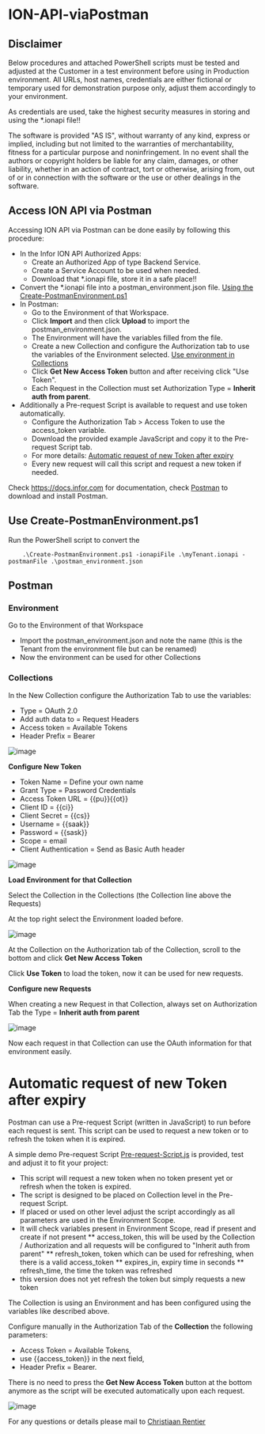 # ION-API-viaPostman
## Disclaimer
Below procedures and attached PowerShell scripts must be tested and adjusted at the Customer in a test environment before using in Production environment.
All URLs, host names, credentials are either fictional or temporary used for demonstration purpose only, adjust them accordingly to your environment.

As credentials are used, take the highest security measures in storing and using the *.ionapi file!!

The software is provided "AS IS", without warranty of any kind, express or implied, including but not limited to the warranties of merchantability, fitness for a particular purpose and noninfringement. In no event shall the authors or copyright holders be liable for any claim, damages, or other liability, whether in an action of contract, tort or otherwise, arising from, out of or in connection with the software or the use or other dealings in the software.

## Access ION API via Postman
Accessing ION API via Postman can be done easily by following this procedure:
* In the Infor ION API Authorized Apps:
  * Create an Authorized App of type Backend Service.
  * Create a Service Account to be used when needed.
  * Download that *.ionapi file, store it in a safe place!!
* Convert the *.ionapi file into a postman_environment.json file. [Using the Create-PostmanEnvironment.ps1](https://github.com/cjrentier/ION-API-viaPostman/blob/main/README.md#use-create-postmanenvironmentps1)
* In Postman:
  * Go to the Environment of that Workspace.
  * Click **Import** and then click **Upload** to import the postman_environment.json.
  * The Environment will have the variables filled from the file. 
  * Create a new Collection and configure the Authorization tab to use the variables of the Environment selected. [Use environment in Collections](https://github.com/cjrentier/ION-API-viaPostman/blob/main/README.md#collections)
  * Click **Get New Access Token** button and after receiving click "Use Token".
  * Each Request in the Collection must set Authorization Type = **Inherit auth from parent**.
* Additionally a Pre-request Script is available to request and use token automatically.
  * Configure the Authorization Tab > Access Token to use the access_token variable.
  * Download the provided example JavaScript and copy it to the Pre-request Script tab.
  * For more details: [Automatic request of new Token after expiry](https://github.com/cjrentier/ION-API-viaPostman#automatic-request-of-new-token-after-expiry)
  * Every new request will call this script and request a new token if needed.

Check https://docs.infor.com for documentation, check [Postman](https://www.getpostman.com/apps) to download and install Postman.

## Use Create-PostmanEnvironment.ps1
Run the PowerShell script to convert the  
```
	.\Create-PostmanEnvironment.ps1 -ionapiFile .\myTenant.ionapi -postmanFile .\postman_environment.json
```

## Postman
### Environment 
Go to the Environment of that Workspace 
  * Import the postman_environment.json and note the name (this is the Tenant from the environment file but can be renamed)
  * Now the environment can be used for other Collections

### Collections
In the New Collection configure the Authorization Tab to use the variables:
  * Type = OAuth 2.0
  * Add auth data to = Request Headers
  * Access token = Available Tokens
  * Header Prefix = Bearer

![image](https://user-images.githubusercontent.com/82956918/136536390-9dc27d08-6727-4cf6-8759-69b1248f8ca3.png)

**Configure New Token**
  * Token Name = Define your own name
  * Grant Type = Password Credentials
  * Access Token URL = {{pu}}{{ot}}
  * Client ID = {{ci}}
  * Client Secret = {{cs}}
  * Username = {{saak}}
  * Password = {{sask}}
  * Scope = email
  * Client Authentication = Send as Basic Auth header

![image](https://user-images.githubusercontent.com/82956918/154308458-22d10454-894c-484d-8cd8-f0396daa2c60.png)

**Load Environment for that Collection**

Select the Collection in the Collections (the Collection line above the Requests)

At the top right select the Environment loaded before.

![image](https://user-images.githubusercontent.com/82956918/154308641-9203e368-4048-4adb-8ee2-39f8976f5977.png)

At the Collection on the Authorization tab of the Collection, scroll to the bottom and click **Get New Access Token**

Click **Use Token** to load the token, now it can be used for new requests.

**Configure new Requests**

When creating a new Request in that Collection, always set on Authorization Tab the Type = **Inherit auth from parent**

![image](https://user-images.githubusercontent.com/82956918/154309176-2cbd2cf7-f4d9-452d-8eba-4508bf70a297.png)

Now each request in that Collection can use the OAuth information for that environment easily.

# Automatic request of new Token after expiry
Postman can use a Pre-request Script (written in JavaScript) to run before each request is sent. This script can be used to request a new token or to refresh the token when it is expired.

A simple demo Pre-request Script [Pre-request-Script.js](https://github.com/cjrentier/ION-API-viaPostman/blob/main/Pre-request-Script.js) is provided, test and adjust it to fit your project:
* This script will request a new token when no token present yet or refresh when the token is expired.
* The script is designed to be placed on Collection level in the Pre-request Script.
* If placed or used on other level adjust the script accordingly as all parameters are used in the Environment Scope.
* It will check variables present in Environment Scope, read if present and create if not present
** access_token, this will be used by the Collection / Authorization and all requests will be configured to "Inherit auth from parent"
** refresh_token, token which can be used for refreshing, when there is a valid access_token
** expires_in, expiry time in seconds
** refresh_time, the time the token was refreshed
* this version does not yet refresh the token but simply requests a new token

The Collection is using an Environment and has been configured using the variables like described above.

Configure manually in the Authorization Tab of the **Collection** the following parameters: 
* Access Token = Available Tokens, 
* use {{access_token}} in the next field, 
* Header Prefix = Bearer. 
 
There is no need to press the **Get New Access Token** button at the bottom anymore as the script will be executed automatically upon each request.

![image](https://user-images.githubusercontent.com/82956918/154132561-2c374b54-9af1-4dab-9724-a684b47effdb.png)

For any questions or details please mail to [Christiaan Rentier](mailto:Christiaan.Rentier@infor.com?subject=ION-API%20via%20Postman)
